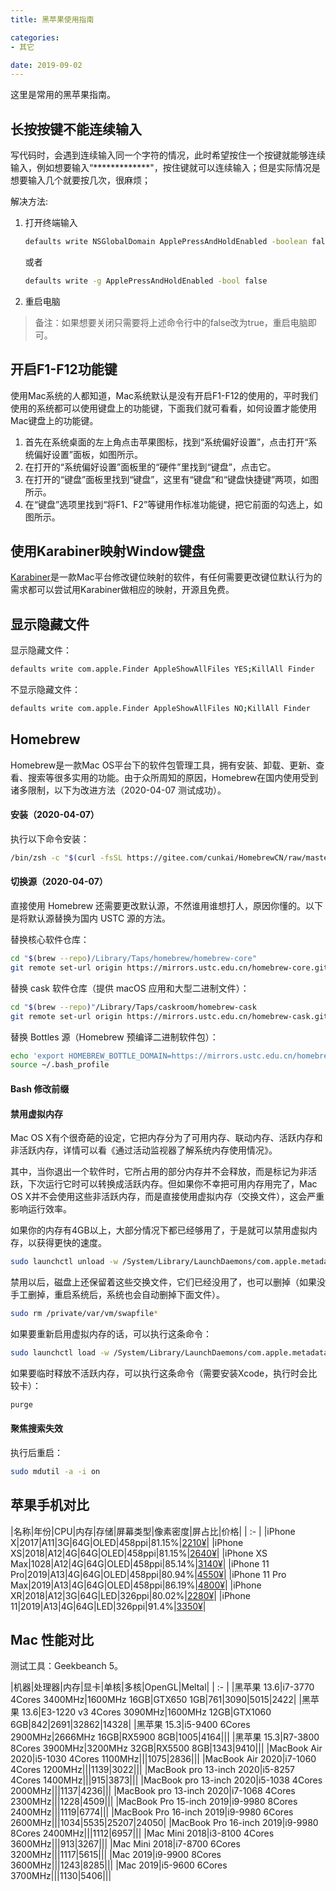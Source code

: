 ```yaml
---
title: 黑苹果使用指南

categories:
- 其它

date: 2019-09-02
---
```


这里是常用的黑苹果指南。


## 长按按键不能连续输入
写代码时，会遇到连续输入同一个字符的情况，此时希望按住一个按键就能够连续输入，例如想要输入“*************"，按住键就可以连续输入；但是实际情况是想要输入几个就要按几次，很麻烦；

解决方法: 

1. 打开终端输入
    ```bash
    defaults write NSGlobalDomain ApplePressAndHoldEnabled -boolean false
    ```

    或者
    ```bash
    defaults write -g ApplePressAndHoldEnabled -bool false
    ```

1. 重启电脑

> 备注：如果想要关闭只需要将上述命令行中的false改为true，重启电脑即可。

## 开启F1-F12功能键
使用Mac系统的人都知道，Mac系统默认是没有开启F1-F12的使用的，平时我们使用的系统都可以使用键盘上的功能键，下面我们就可看看，如何设置才能使用Mac键盘上的功能键。

1. 首先在系统桌面的左上角点击苹果图标，找到“系统偏好设置”，点击打开“系统偏好设置”面板，如图所示。
1. 在打开的“系统偏好设置”面板里的“硬件”里找到“键盘”，点击它。
1. 在打开的“键盘”面板里找到“键盘”，这里有“键盘”和“键盘快捷键”两项，如图所示。
1. 在“键盘”选项里找到“将F1、F2”等键用作标准功能键，把它前面的勾选上，如图所示。

## 使用Karabiner映射Window键盘
[Karabiner](https://link.jianshu.com/?t=https://github.com/wwwjfy/Karabiner-Elements/releases)是一款Mac平台修改键位映射的软件，有任何需要更改键位默认行为的需求都可以尝试用Karabiner做相应的映射，开源且免费。

## 显示隐藏文件
显示隐藏文件：
```bash
defaults write com.apple.Finder AppleShowAllFiles YES;KillAll Finder
```

不显示隐藏文件：
```bash
defaults write com.apple.Finder AppleShowAllFiles NO;KillAll Finder
```

## Homebrew
Homebrew是一款Mac OS平台下的软件包管理工具，拥有安装、卸载、更新、查看、搜索等很多实用的功能。由于众所周知的原因，Homebrew在国内使用受到诸多限制，以下为改进方法（2020-04-07 测试成功）。

#### 安装（2020-04-07）
执行以下命令安装：
```bash
/bin/zsh -c "$(curl -fsSL https://gitee.com/cunkai/HomebrewCN/raw/master/Homebrew.sh)"
```

#### 切换源（2020-04-07）
直接使用 Homebrew 还需要更改默认源，不然谁用谁想打人，原因你懂的。以下是将默认源替换为国内 USTC 源的方法。

替换核心软件仓库：
```bash
cd "$(brew --repo)/Library/Taps/homebrew/homebrew-core"
git remote set-url origin https://mirrors.ustc.edu.cn/homebrew-core.git
```

替换 cask 软件仓库（提供 macOS 应用和大型二进制文件）：
```bash
cd "$(brew --repo)"/Library/Taps/caskroom/homebrew-cask
git remote set-url origin https://mirrors.ustc.edu.cn/homebrew-cask.git
```

替换 Bottles 源（Homebrew 预编译二进制软件包）：
```bash
echo 'export HOMEBREW_BOTTLE_DOMAIN=https://mirrors.ustc.edu.cn/homebrew-bottles' >> ~/.bash_profile
source ~/.bash_profile
```

#### Bash 修改前缀

#### 禁用虚拟内存
Mac OS X有个很奇葩的设定，它把内存分为了可用内存、联动内存、活跃内存和非活跃内存，详情可以看《通过活动监视器了解系统内存使用情况》。

其中，当你退出一个软件时，它所占用的部分内存并不会释放，而是标记为非活跃，下次运行它时可以转换成活跃内存。但如果你不幸把可用内存用完了，Mac OS X并不会使用这些非活跃内存，而是直接使用虚拟内存（交换文件），这会严重影响运行效率。

如果你的内存有4GB以上，大部分情况下都已经够用了，于是就可以禁用虚拟内存，以获得更快的速度。

```bash
sudo launchctl unload -w /System/Library/LaunchDaemons/com.apple.metadata.mds.plist
```

禁用以后，磁盘上还保留着这些交换文件，它们已经没用了，也可以删掉（如果没手工删掉，重启系统后，系统也会自动删掉下面文件）。

```bash
sudo rm /private/var/vm/swapfile*
```

如果要重新启用虚拟内存的话，可以执行这条命令：

```bash
sudo launchctl load -w /System/Library/LaunchDaemons/com.apple.metadata.mds.plist
```

如果要临时释放不活跃内存，可以执行这条命令（需要安装Xcode，执行时会比较卡）：

```bash
purge
```

#### 聚焦搜索失效
执行后重启：

```bash
sudo mdutil -a -i on
```

## 苹果手机对比
|名称|年份|CPU|内存|存储|屏幕类型|像素密度|屏占比|价格|
| :- |
|iPhone X|2017|A11|3G|64G|OLED|458ppi|81.15%|[2210¥](https://item.taobao.com/item.htm?spm=a1z10.5-c-s.w4002-17536852751.14.75326638AXoyoy&id=565554281931)|
|iPhone XS|2018|A12|4G|64G|OLED|458ppi|81.15%|[2640¥](https://item.taobao.com/item.htm?spm=a1z10.5-c-s.w4002-17536852751.19.75326638AXoyoy&id=578296663612)|
|iPhone XS Max|1028|A12|4G|64G|OLED|458ppi|85.14%|[3140¥](https://item.taobao.com/item.htm?spm=a1z10.5-c-s.w4002-17536852751.19.75326638AXoyoy&id=578296663612)|
|iPhone 11 Pro|2019|A13|4G|64G|OLED|458ppi|80.94%|[4550¥](https://item.taobao.com/item.htm?spm=a1z10.5-c-s.w4002-17536852751.34.75326638AXoyoy&id=605399497350)|
|iPhone 11 Pro Max|2019|A13|4G|64G|OLED|458ppi|86.19%|[4800¥](https://item.taobao.com/item.htm?spm=a1z10.5-c-s.w4002-17536852751.34.75326638AXoyoy&id=605399497350)|
|iPhone XR|2018|A12|3G|64G|LED|326ppi|80.02%|[2280¥](https://item.taobao.com/item.htm?spm=a1z10.5-c-s.w4002-17536852751.22.75326638AXoyoy&id=579794000002)|
|iPhone 11|2019|A13|4G|64G|LED|326ppi|91.4%|[3350¥](https://item.taobao.com/item.htm?spm=a1z10.5-c-s.w4002-17536852751.40.75326638AXoyoy&id=605831887474)|

## Mac 性能对比
测试工具：Geekbeanch 5。

|机器|处理器|内存|显卡|单核|多核|OpenGL|Meltal|
| :- |
|黑苹果 13.6|i7-3770 4Cores 3400MHz|1600MHz 16GB|GTX650 1GB|761|3090|5015|2422|
|黑苹果 13.6|E3-1220 v3 4Cores 3090MHz|1600MHz 12GB|GTX1060 6GB|842|2691|32862|14328|
|黑苹果 15.3|i5-9400 6Cores 2900MHz|2666MHz 16GB|RX5900 8GB|1005|4164|||
|黑苹果 15.3|R7-3800 8Cores 3900MHz|3200MHz 32GB|RX5500 8GB|1343|9410|||
|MacBook Air 2020|i5-1030 4Cores 1100MHz|||1075|2836|||
|MacBook Air 2020|i7-1060 4Cores 1200MHz|||1139|3022|||
|MacBook pro 13-inch 2020|i5-8257 4Cores 1400MHz|||915|3873|||
|MacBook pro 13-inch 2020|i5-1038 4Cores 2000MHz|||1137|4236|||
|MacBook pro 13-inch 2020|i7-1068 4Cores 2300MHz|||1228|4509|||
|MacBook Pro 15-inch 2019|i9-9980 8Cores 2400MHz|||1119|6774|||
|MacBook Pro 16-inch 2019|i9-9980 6Cores 2600MHz|||1034|5535|25207|24050|
|MacBook Pro 16-inch 2019|i9-9980 8Cores 2400MHz|||1112|6957|||
|Mac Mini 2018|i3-8100 4Cores 3600MHz|||913|3267|||
|Mac Mini 2018|i7-8700 6Cores 3200MHz|||1117|5615|||
|Mac 2019|i9-9900 8Cores 3600MHz|||1243|8285|||
|Mac 2019|i5-9600 6Cores 3700MHz|||1130|5406|||
